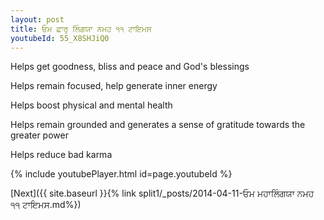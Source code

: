 ```yaml
---
layout: post
title: ਓਮ ਛਾਰੁ ਲਿੰਗਯਾ ਨਮਹ ੧੧ ਟਾਇਮਸ
youtubeId: 55_X8SHJiQ0
---
```

 
 
Helps get goodness, bliss and peace and God's blessings
 
Helps remain focused, help generate inner energy 
 
Helps boost physical and mental health 
 
Helps remain grounded and generates a sense of gratitude towards the greater power 
 
Helps reduce bad karma
 
 
 
 


{% include youtubePlayer.html id=page.youtubeId %}
 
[Next]({{ site.baseurl }}{% link  split1/_posts/2014-04-11-ਓਮ ਮਹਾਲਿੰਗਯਾ ਨਮਹ ੧੧ ਟਾਇਮਸ.md%})
 
